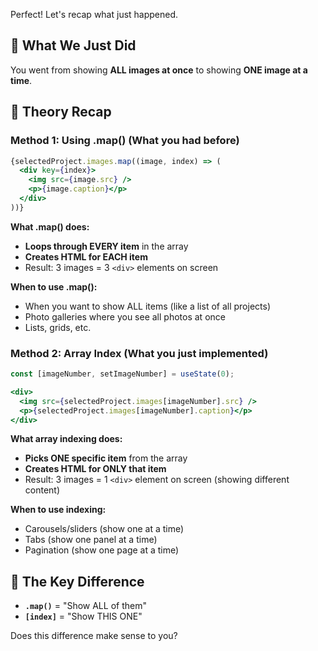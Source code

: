Perfect! Let's recap what just happened.

## 🎯 **What We Just Did**

You went from showing **ALL images at once** to showing **ONE image at a time**.

## 📝 **Theory Recap**

### **Method 1: Using .map() (What you had before)**
```jsx
{selectedProject.images.map((image, index) => (
  <div key={index}>
    <img src={image.src} />
    <p>{image.caption}</p>
  </div>
))}
```

**What .map() does:**
- **Loops through EVERY item** in the array
- **Creates HTML for EACH item**
- Result: 3 images = 3 `<div>` elements on screen

**When to use .map():**
- When you want to show ALL items (like a list of all projects)
- Photo galleries where you see all photos at once
- Lists, grids, etc.

### **Method 2: Array Index (What you just implemented)**
```jsx
const [imageNumber, setImageNumber] = useState(0);

<div>
  <img src={selectedProject.images[imageNumber].src} />
  <p>{selectedProject.images[imageNumber].caption}</p>
</div>
```

**What array indexing does:**
- **Picks ONE specific item** from the array
- **Creates HTML for ONLY that item**
- Result: 3 images = 1 `<div>` element on screen (showing different content)

**When to use indexing:**
- Carousels/sliders (show one at a time)
- Tabs (show one panel at a time)
- Pagination (show one page at a time)

## 🔑 **The Key Difference**

- **`.map()`** = "Show ALL of them"
- **`[index]`** = "Show THIS ONE"

Does this difference make sense to you?